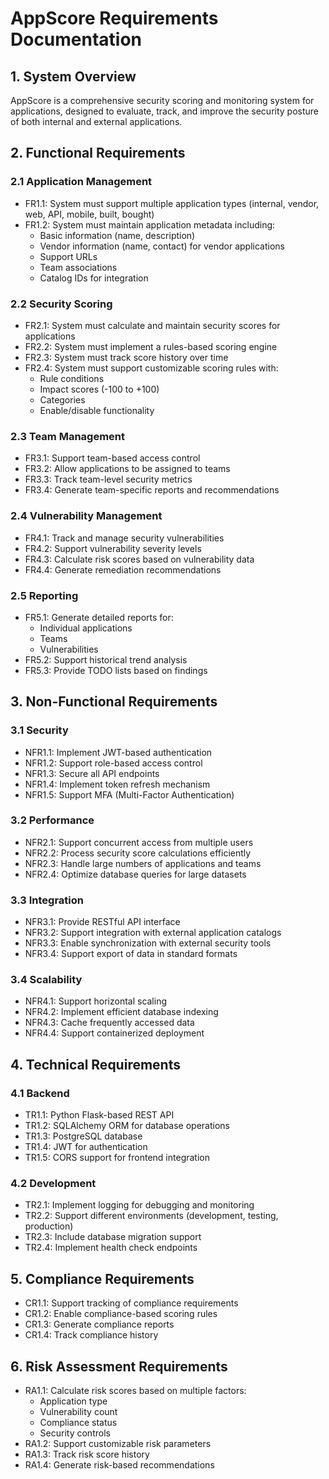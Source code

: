 # AppScore Requirements Documentation

## 1. System Overview
AppScore is a comprehensive security scoring and monitoring system for applications, designed to evaluate, track, and improve the security posture of both internal and external applications.

## 2. Functional Requirements

### 2.1 Application Management
- FR1.1: System must support multiple application types (internal, vendor, web, API, mobile, built, bought)
- FR1.2: System must maintain application metadata including:
  - Basic information (name, description)
  - Vendor information (name, contact) for vendor applications
  - Support URLs
  - Team associations
  - Catalog IDs for integration

### 2.2 Security Scoring
- FR2.1: System must calculate and maintain security scores for applications
- FR2.2: System must implement a rules-based scoring engine
- FR2.3: System must track score history over time
- FR2.4: System must support customizable scoring rules with:
  - Rule conditions
  - Impact scores (-100 to +100)
  - Categories
  - Enable/disable functionality

### 2.3 Team Management
- FR3.1: Support team-based access control
- FR3.2: Allow applications to be assigned to teams
- FR3.3: Track team-level security metrics
- FR3.4: Generate team-specific reports and recommendations

### 2.4 Vulnerability Management
- FR4.1: Track and manage security vulnerabilities
- FR4.2: Support vulnerability severity levels
- FR4.3: Calculate risk scores based on vulnerability data
- FR4.4: Generate remediation recommendations

### 2.5 Reporting
- FR5.1: Generate detailed reports for:
  - Individual applications
  - Teams
  - Vulnerabilities
- FR5.2: Support historical trend analysis
- FR5.3: Provide TODO lists based on findings

## 3. Non-Functional Requirements

### 3.1 Security
- NFR1.1: Implement JWT-based authentication
- NFR1.2: Support role-based access control
- NFR1.3: Secure all API endpoints
- NFR1.4: Implement token refresh mechanism
- NFR1.5: Support MFA (Multi-Factor Authentication)

### 3.2 Performance
- NFR2.1: Support concurrent access from multiple users
- NFR2.2: Process security score calculations efficiently
- NFR2.3: Handle large numbers of applications and teams
- NFR2.4: Optimize database queries for large datasets

### 3.3 Integration
- NFR3.1: Provide RESTful API interface
- NFR3.2: Support integration with external application catalogs
- NFR3.3: Enable synchronization with external security tools
- NFR3.4: Support export of data in standard formats

### 3.4 Scalability
- NFR4.1: Support horizontal scaling
- NFR4.2: Implement efficient database indexing
- NFR4.3: Cache frequently accessed data
- NFR4.4: Support containerized deployment

## 4. Technical Requirements

### 4.1 Backend
- TR1.1: Python Flask-based REST API
- TR1.2: SQLAlchemy ORM for database operations
- TR1.3: PostgreSQL database
- TR1.4: JWT for authentication
- TR1.5: CORS support for frontend integration

### 4.2 Development
- TR2.1: Implement logging for debugging and monitoring
- TR2.2: Support different environments (development, testing, production)
- TR2.3: Include database migration support
- TR2.4: Implement health check endpoints

## 5. Compliance Requirements
- CR1.1: Support tracking of compliance requirements
- CR1.2: Enable compliance-based scoring rules
- CR1.3: Generate compliance reports
- CR1.4: Track compliance history

## 6. Risk Assessment Requirements
- RA1.1: Calculate risk scores based on multiple factors:
  - Application type
  - Vulnerability count
  - Compliance status
  - Security controls
- RA1.2: Support customizable risk parameters
- RA1.3: Track risk score history
- RA1.4: Generate risk-based recommendations
